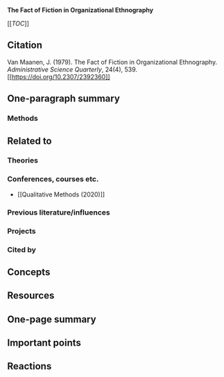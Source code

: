 **The Fact of Fiction in Organizational Ethnography**

[[_TOC_]]

## Citation

Van Maanen, J. (1979). The Fact of Fiction in Organizational Ethnography. *Administrative Science Quarterly*, 24(4), 539. [[https://doi.org/10.2307/2392360]]

## One-paragraph summary

### Methods

## Related to

### Theories

### Conferences, courses etc.
* [[Qualitative Methods (2020)]]

### Previous literature/influences

### Projects

### Cited by

## Concepts

## Resources

## One-page summary

## Important points

## Reactions